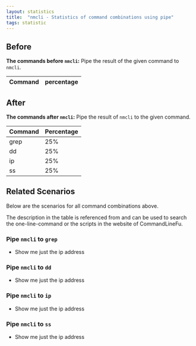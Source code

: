 ```yaml
---
layout: statistics
title:  "nmcli - Statistics of command combinations using pipe"
tags: statistic
---
```


## Before

__The commands before `nmcli`:__ Pipe the result of the given command to `nmcli`.

| Command | percentage |
|--------|--------|



## After

__The commands after `nmcli`:__ Pipe the result of `nmcli` to the given command.

| Command | Percentage | 
|-------|--------|
| grep | 25% |
| dd | 25% |
| ip | 25% |
| ss | 25% |



## Related Scenarios

Below are the scenarios for all command combinations above.

The description in the table is referenced from and can be used to search the one-line-command or the scripts in the website of CommandLineFu.




### Pipe `nmcli` to `grep`

- Show me just the ip address

            
### Pipe `nmcli` to `dd`

- Show me just the ip address

            
### Pipe `nmcli` to `ip`

- Show me just the ip address

            
### Pipe `nmcli` to `ss`

- Show me just the ip address

            
